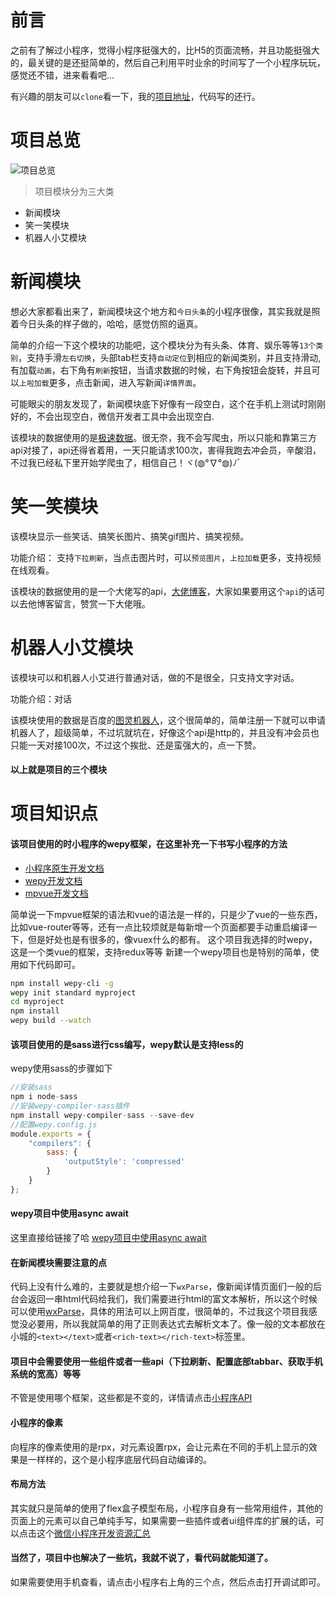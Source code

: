
# 前言
之前有了解过小程序，觉得小程序挺强大的，比H5的页面流畅，并且功能挺强大的，最关键的是还挺简单的，然后自己利用平时业余的时间写了一个小程序玩玩，感觉还不错，进来看看吧...

有兴趣的朋友可以`clone`看一下，我的<a href="https://github.com/YuAngBoy/xcx/tree/dev" target="_blank">项目地址</a>，代码写的还行。

<!-- more -->
# 项目总览
![项目总览](https://github.com/yuang01/mybolg/blob/yuangboy/source/images/xcx03.gif)
> 项目模块分为三大类
* 新闻模块
* 笑一笑模块
* 机器人小艾模块

# 新闻模块
想必大家都看出来了，新闻模块这个地方和`今日头条`的小程序很像，其实我就是照着今日头条的样子做的，哈哈，感觉仿照的逼真。

简单的介绍一下这个模块的功能吧，这个模块分为有头条、体育、娱乐等等`13个类别`，支持手滑`左右切换`，头部tab栏支持`自动定位`到相应的新闻类别，并且支持滑动, 有加载`动画`，右下角有`刷新`按钮，当请求数据的时候，右下角按钮会旋转，并且可以`上啦加载`更多，点击新闻，进入写新闻`详情界面`。

可能眼尖的朋友发现了，新闻模块底下好像有一段空白，这个在手机上测试时刚刚好的，不会出现空白，微信开发者工具中会出现空白.

该模块的数据使用的是<a href="https://www.jisuapi.com/" target="_blank">极速数据</a>。很无奈，我不会写爬虫，所以只能和靠第三方api对接了，api还得省着用，一天只能请求100次，害得我跑去冲会员，辛酸泪，不过我已经私下里开始学爬虫了，相信自己！ヾ(◍°∇°◍)ﾉﾞ

# 笑一笑模块
该模块显示一些笑话、搞笑长图片、搞笑gif图片、搞笑视频。

功能介绍： 支持`下拉刷新`，当点击图片时，可以`预览图片`，`上拉加载`更多，支持视频在线观看。

该模块的数据使用的是一个大佬写的api，<a href="https://blog.csdn.net/c__chao/article/details/78573737">大佬博客</a>，大家如果要用这个`api`的话可以去他博客留言，赞赏一下大佬哦。

# 机器人小艾模块
该模块可以和机器人小艾进行普通对话，做的不是很全，只支持文字对话。

功能介绍：对话

该模块使用的数据是百度的<a href="http://www.tuling123.com/">图灵机器人</a>，这个很简单的，简单注册一下就可以申请机器人了，超级简单，不过坑就坑在，好像这个api是http的，并且没有冲会员也只能一天对接100次，不过这个挨批、还是蛮强大的，点一下赞。

#### 以上就是项目的三个模块

# 项目知识点
#### 该项目使用的时小程序的wepy框架，在这里补充一下书写小程序的方法
* <a href="https://developers.weixin.qq.com/miniprogram/dev/" target="_blank">小程序原生开发文档</a>
* <a href="https://tencent.github.io/wepy/index.html" target="_blank">wepy开发文档</a>
* <a href="http://mpvue.com/" target="_blank">mpvue开发文档</a>

简单说一下mpvue框架的语法和vue的语法是一样的，只是少了vue的一些东西，比如vue-router等等，还有一点比较烦就是每新增一个页面都要手动重启编译一下，但是好处也是有很多的，像vuex什么的都有。
这个项目我选择的时wepy，这是一个类vue的框架，支持redux等等
新建一个wepy项目也是特别的简单，使用如下代码即可。
``` bash
npm install wepy-cli -g
wepy init standard myproject
cd myproject
npm install
wepy build --watch
```

#### 该项目使用的是sass进行css编写，wepy默认是支持less的
wepy使用sass的步骤如下
``` javascript
//安装sass
npm i node-sass
//安装wepy-compiler-sass插件
npm install wepy-compiler-sass --save-dev
//配置wepy.config.js
module.exports = {
    "compilers": {
        sass: {
            'outputStyle': 'compressed'
        }
    }
};
```

####  wepy项目中使用async await
这里直接给链接了哈
<a href="https://github.com/Tencent/wepy/wiki/wepy%E9%A1%B9%E7%9B%AE%E4%B8%AD%E4%BD%BF%E7%94%A8async-await" target="_blank">wepy项目中使用async await</a>

#### 在新闻模块需要注意的点
代码上没有什么难的，主要就是想介绍一下`wxParse`，像新闻详情页面们一般的后台会返回一串html代码给我们，我们需要进行html的富文本解析，所以这个时候可以使用<a href="https://github.com/icindy/wxParse" target="_blank">wxParse</a>，具体的用法可以上网百度，很简单的，不过我这个项目我感觉没必要用，所以我就简单的用了正则表达式去解析文本了。像一般的文本都放在小城的`<text></text>`或者`<rich-text></rich-text>`标签里。

#### 项目中会需要使用一些组件或者一些api（下拉刷新、配置底部tabbar、获取手机系统的宽高）等等
不管是使用哪个框架，这些都是不变的，详情请点击<a href="https://developers.weixin.qq.com/miniprogram/dev/api/" target="_blank">小程序API</a>

#### 小程序的像素
向程序的像素使用的是rpx，对元素设置rpx，会让元素在不同的手机上显示的效果是一样样的，这个是小程序底层代码自动编译的。

#### 布局方法
其实就只是简单的使用了flex盒子模型布局，小程序自身有一些常用组件，其他的页面上的元素可以自己单纯手写，如果需要一些插件或者ui组件库的扩展的话，可以点击这个<a href="https://github.com/justjavac/awesome-wechat-weapp" target="_blank">微信小程序开发资源汇总</a>

#### 当然了，项目中也解决了一些坑，我就不说了，看代码就能知道了。
如果需要使用手机查看，请点击小程序右上角的三个点，然后点击打开调试即可。


